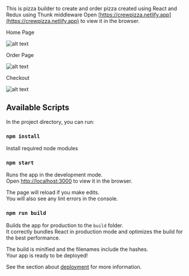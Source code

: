 This is pizza builder to create and order pizza created using React and Redux using Thunk middleware
Open [https://crewpizza.netlify.app](https://crewpizza.netlify.app) to view it in the browser.

Home Page

![alt text](https://drive.google.com/uc?export=view&id=1jkCEmv3ukxBYowzT0jA2g5NJJHVnIAlE)

Order Page

![alt text](https://drive.google.com/uc?export=view&id=1rFvwibGErOOV5bi9fO_i-ypO9q3RVgp6)

Checkout

![alt text](https://drive.google.com/uc?export=view&id=18y-4DNMTFSo7gHB_0nuk1rFkdOBlJCHZ)


## Available Scripts

In the project directory, you can run:

### `npm install`

Install required node modules

### `npm start`

Runs the app in the development mode.<br />
Open [http://localhost:3000](http://localhost:3000) to view it in the browser.

The page will reload if you make edits.<br />
You will also see any lint errors in the console.

### `npm run build`

Builds the app for production to the `build` folder.<br />
It correctly bundles React in production mode and optimizes the build for the best performance.

The build is minified and the filenames include the hashes.<br />
Your app is ready to be deployed!

See the section about [deployment](https://facebook.github.io/create-react-app/docs/deployment) for more information.


